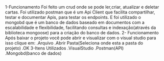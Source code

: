 1-Funcionamento
Foi feito um crud onde se pode ler,criar, atualizar e deletar cartas.
Foi utilizado postman que é um Api Client que facilita compartilhar, testar e documentar Apis, para testar os endpoints. 
E foi utilizado o mongobd que é um banco de dados baseado em documentos com a escalabilidade e flexibilidade, facilitando consultas e indexação(através da biblioteca mongoose) para a criação do banco de dados.
2- Funcionamento
Após baixar o projeto você pode abrir e visualizar com o visual studio para isso clique em:
.Arquivo
.Abrir Pasta(Seleciona onde esta a pasta do projeto)
.OK
3-Itens Utilizados
.VisualStudio
.Postman(API)
.Mongobd(banco de dados)





